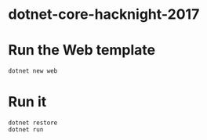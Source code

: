 # dotnet-core-hacknight-2017

# Run the Web template

```
dotnet new web
```

# Run it

```
dotnet restore
dotnet run
```
